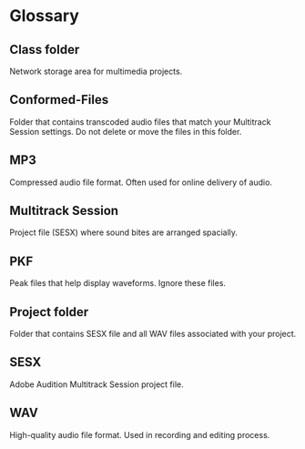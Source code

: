 # Glossary

## Class folder

Network storage area for multimedia projects.

## Conformed-Files

Folder that contains transcoded audio files that match your Multitrack Session settings. Do not delete or move the files in this folder.

## MP3

Compressed audio file format. Often used for online delivery of audio.

## Multitrack Session

Project file \(SESX\) where sound bites are arranged spacially.

## PKF

Peak files that help display waveforms. Ignore these files.

## Project folder

Folder that contains SESX file and all WAV files associated with your project.

## SESX

Adobe Audition Multitrack Session project file.

## WAV

High-quality audio file format. Used in recording and editing process.

